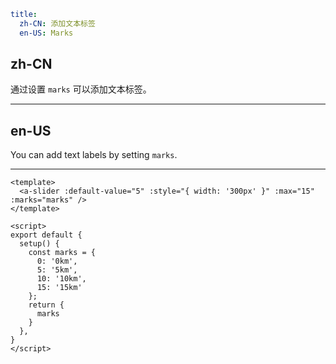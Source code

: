 ```yaml
title:
  zh-CN: 添加文本标签
  en-US: Marks
```

## zh-CN

通过设置 `marks` 可以添加文本标签。

---

## en-US

You can add text labels by setting `marks`.

---

```vue
<template>
  <a-slider :default-value="5" :style="{ width: '300px' }" :max="15" :marks="marks" />
</template>

<script>
export default {
  setup() {
    const marks = {
      0: '0km',
      5: '5km',
      10: '10km',
      15: '15km'
    };
    return {
      marks
    }
  },
}
</script>
```
